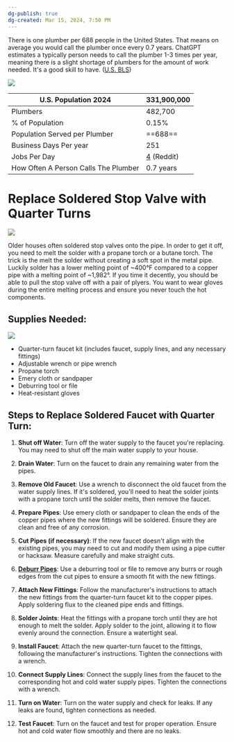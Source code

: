 ```yaml
---
dg-publish: true
dg-created: Mar 15, 2024, 7:50 PM
---
```


There is one plumber per 688 people in the United States. That means on average you would call the plumber once every 0.7 years. ChatGPT estimates a typically person needs to call the plumber 1-3 times per year, meaning there is a slight shortage of plumbers for the amount of work needed. It's a good skill to have. ([U.S. BLS](https://www.bls.gov/ooh/construction-and-extraction/plumbers-pipefitters-and-steamfitters.htm))

![](https://i.imgur.com/cUfPZxP.png)

| U.S. Population 2024                 | 331,900,000                                                                                     |
| ------------------------------------ | ----------------------------------------------------------------------------------------------- |
| Plumbers                             | 482,700                                                                                         |
| % of Population                      | 0.15%                                                                                           |
| Population Served per Plumber        | ==688==                                                                                         |
| Business Days Per year               | 251                                                                                             |
| Jobs Per Day                         | [4](https://www.reddit.com/r/Plumbing/comments/1b4fpi9/how_many_jobs_do_you_do_a_day/) (Reddit) |
| How Often A Person Calls The Plumber | 0.7 years                                                                                       |


# Replace Soldered Stop Valve with Quarter Turns

![](https://i.imgur.com/jSgorxb.png)


Older houses often soldered stop valves onto the pipe. In order to get it off, you need to melt the solder with a propane torch or a butane torch. The trick is the melt the solder without creating a soft spot in the metal pipe. Luckily solder has a lower melting point of ~400°F compared to a copper pipe with a melting point of ~1,982°. If you time it decently, you should be able to pull the stop valve off with a pair of plyers. You want to wear gloves during the entire melting process and ensure you never touch the hot components. 

## Supplies Needed:

![](https://images.thdstatic.com/productImages/915896c2-7849-4bd7-ba42-9bca186bd332/svn/silver-brasscraft-shut-off-valves-g2cr19x-c1-64_600.jpg)

- Quarter-turn faucet kit (includes faucet, supply lines, and any necessary fittings)
- Adjustable wrench or pipe wrench
- Propane torch
- Emery cloth or sandpaper
- Deburring tool or file
- Heat-resistant gloves

## Steps to Replace Soldered Faucet with Quarter Turn:

1. **Shut off Water**: Turn off the water supply to the faucet you're replacing. You may need to shut off the main water supply to your house.
    
2. **Drain Water**: Turn on the faucet to drain any remaining water from the pipes.
    
3. **Remove Old Faucet**: Use a wrench to disconnect the old faucet from the water supply lines. If it's soldered, you'll need to heat the solder joints with a propane torch until the solder melts, then remove the faucet.
    
4. **Prepare Pipes**: Use emery cloth or sandpaper to clean the ends of the copper pipes where the new fittings will be soldered. Ensure they are clean and free of any corrosion.
    
5. **Cut Pipes (if necessary)**: If the new faucet doesn't align with the existing pipes, you may need to cut and modify them using a pipe cutter or hacksaw. Measure carefully and make straight cuts.
    
6. **[Deburr Pipes](https://www.youtube.com/watch?v=nCjEXsHfKI8)**: Use a deburring tool or file to remove any burrs or rough edges from the cut pipes to ensure a smooth fit with the new fittings.
    
7. **Attach New Fittings**: Follow the manufacturer's instructions to attach the new fittings from the quarter-turn faucet kit to the copper pipes. Apply soldering flux to the cleaned pipe ends and fittings.
    
8. **Solder Joints**: Heat the fittings with a propane torch until they are hot enough to melt the solder. Apply solder to the joint, allowing it to flow evenly around the connection. Ensure a watertight seal.
    
9. **Install Faucet**: Attach the new quarter-turn faucet to the fittings, following the manufacturer's instructions. Tighten the connections with a wrench.
    
10. **Connect Supply Lines**: Connect the supply lines from the faucet to the corresponding hot and cold water supply pipes. Tighten the connections with a wrench.
    
11. **Turn on Water**: Turn on the water supply and check for leaks. If any leaks are found, tighten connections as needed.
    
12. **Test Faucet**: Turn on the faucet and test for proper operation. Ensure hot and cold water flow smoothly and there are no leaks.
    